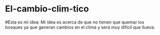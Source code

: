 # El-cambio-clim-tico
#Esta es mi idea:
Mi idea es acerca de que no tienen que quemar los bosques ya que generan cambios en el clima y será muy difícil que llueva.

